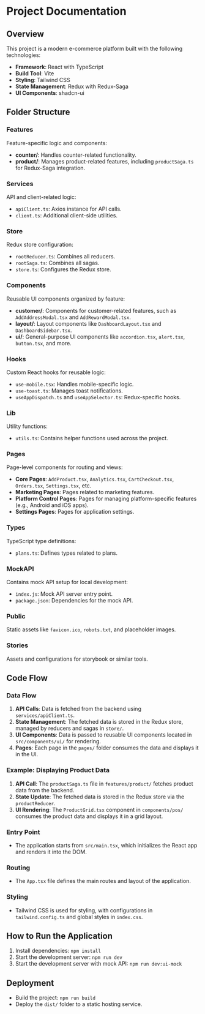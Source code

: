 # Project Documentation

## Overview
This project is a modern e-commerce platform built with the following technologies:
- **Framework**: React with TypeScript
- **Build Tool**: Vite
- **Styling**: Tailwind CSS
- **State Management**: Redux with Redux-Saga
- **UI Components**: shadcn-ui

## Folder Structure

### Features
Feature-specific logic and components:
- **counter/**: Handles counter-related functionality.
- **product/**: Manages product-related features, including `productSaga.ts` for Redux-Saga integration.

### Services
API and client-related logic:
- `apiClient.ts`: Axios instance for API calls.
- `client.ts`: Additional client-side utilities.

### Store
Redux store configuration:
- `rootReducer.ts`: Combines all reducers.
- `rootSaga.ts`: Combines all sagas.
- `store.ts`: Configures the Redux store.

### Components
Reusable UI components organized by feature:
- **customer/**: Components for customer-related features, such as `AddAddressModal.tsx` and `AddRewardModal.tsx`.
- **layout/**: Layout components like `DashboardLayout.tsx` and `DashboardSidebar.tsx`.
- **ui/**: General-purpose UI components like `accordion.tsx`, `alert.tsx`, `button.tsx`, and more.

### Hooks
Custom React hooks for reusable logic:
- `use-mobile.tsx`: Handles mobile-specific logic.
- `use-toast.ts`: Manages toast notifications.
- `useAppDispatch.ts` and `useAppSelector.ts`: Redux-specific hooks.

### Lib
Utility functions:
- `utils.ts`: Contains helper functions used across the project.

### Pages
Page-level components for routing and views:
- **Core Pages**: `AddProduct.tsx`, `Analytics.tsx`, `CartCheckout.tsx`, `Orders.tsx`, `Settings.tsx`, etc.
- **Marketing Pages**: Pages related to marketing features.
- **Platform Control Pages**: Pages for managing platform-specific features (e.g., Android and iOS apps).
- **Settings Pages**: Pages for application settings.

### Types
TypeScript type definitions:
- `plans.ts`: Defines types related to plans.

### MockAPI
Contains mock API setup for local development:
- `index.js`: Mock API server entry point.
- `package.json`: Dependencies for the mock API.

### Public
Static assets like `favicon.ico`, `robots.txt`, and placeholder images.

### Stories
Assets and configurations for storybook or similar tools.

## Code Flow

### Data Flow
1. **API Calls**: Data is fetched from the backend using `services/apiClient.ts`.
2. **State Management**: The fetched data is stored in the Redux store, managed by reducers and sagas in `store/`.
3. **UI Components**: Data is passed to reusable UI components located in `src/components/ui/` for rendering.
4. **Pages**: Each page in the `pages/` folder consumes the data and displays it in the UI.

### Example: Displaying Product Data
1. **API Call**: The `productSaga.ts` file in `features/product/` fetches product data from the backend.
2. **State Update**: The fetched data is stored in the Redux store via the `productReducer`.
3. **UI Rendering**: The `ProductGrid.tsx` component in `components/pos/` consumes the product data and displays it in a grid layout.

### Entry Point
- The application starts from `src/main.tsx`, which initializes the React app and renders it into the DOM.

### Routing
- The `App.tsx` file defines the main routes and layout of the application.

### Styling
- Tailwind CSS is used for styling, with configurations in `tailwind.config.ts` and global styles in `index.css`.

## How to Run the Application
1. Install dependencies: `npm install`
2. Start the development server: `npm run dev`
3. Start the development server with mock API: `npm run dev:ui-mock`

## Deployment
- Build the project: `npm run build`
- Deploy the `dist/` folder to a static hosting service.
